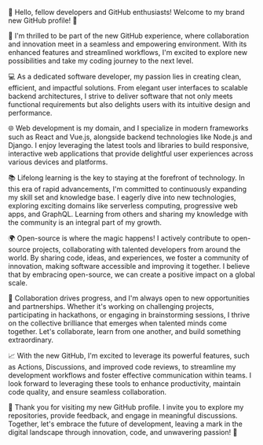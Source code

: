 👋 Hello, fellow developers and GitHub enthusiasts! Welcome to my brand new GitHub profile! 🌟

🚀 I'm thrilled to be part of the new GitHub experience, where collaboration and innovation meet in a seamless and empowering environment. With its enhanced features and streamlined workflows, I'm excited to explore new possibilities and take my coding journey to the next level.

💻 As a dedicated software developer, my passion lies in creating clean, efficient, and impactful solutions. From elegant user interfaces to scalable backend architectures, I strive to deliver software that not only meets functional requirements but also delights users with its intuitive design and performance.

🌐 Web development is my domain, and I specialize in modern frameworks such as React and Vue.js, alongside backend technologies like Node.js and Django. I enjoy leveraging the latest tools and libraries to build responsive, interactive web applications that provide delightful user experiences across various devices and platforms.

📚 Lifelong learning is the key to staying at the forefront of technology. In this era of rapid advancements, I'm committed to continuously expanding my skill set and knowledge base. I eagerly dive into new technologies, exploring exciting domains like serverless computing, progressive web apps, and GraphQL. Learning from others and sharing my knowledge with the community is an integral part of my growth.

🌍 Open-source is where the magic happens! I actively contribute to open-source projects, collaborating with talented developers from around the world. By sharing code, ideas, and experiences, we foster a community of innovation, making software accessible and improving it together. I believe that by embracing open-source, we can create a positive impact on a global scale.

🤝 Collaboration drives progress, and I'm always open to new opportunities and partnerships. Whether it's working on challenging projects, participating in hackathons, or engaging in brainstorming sessions, I thrive on the collective brilliance that emerges when talented minds come together. Let's collaborate, learn from one another, and build something extraordinary.

📈 With the new GitHub, I'm excited to leverage its powerful features, such as Actions, Discussions, and improved code reviews, to streamline my development workflows and foster effective communication within teams. I look forward to leveraging these tools to enhance productivity, maintain code quality, and ensure seamless collaboration.

🙏 Thank you for visiting my new GitHub profile. I invite you to explore my repositories, provide feedback, and engage in meaningful discussions. Together, let's embrace the future of development, leaving a mark in the digital landscape through innovation, code, and unwavering passion! 🌈
